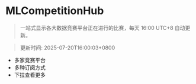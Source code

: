 # MLCompetitionHub

> 一站式显示各大数据竞赛平台正在进行的比赛，每天 16:00 UTC+8 自动更新。
  
> 更新时间: 2025-07-20T16:00:03+0800 

* 多家竞赛平台
* 多种订阅方式
* 下拉查看更多